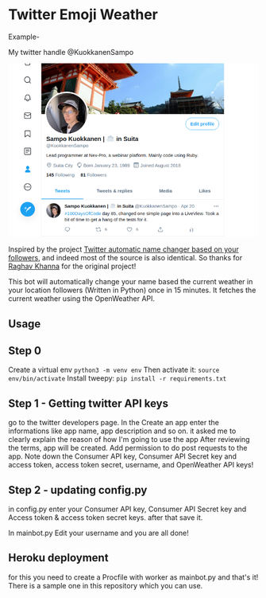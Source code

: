 # Twitter Emoji Weather

Example-

My twitter handle @KuokkanenSampo

<img src="https://github.com/sampokuokkanen/twitter-emoji-weather/blob/main/upload/profile.png">

Inspired by the project [Twitter automatic name changer based on your followers](https://github.com/raghavkhanna30/twitter-auto-name-changer), and indeed most of the source is also identical. So thanks for [Raghav Khanna](https://twitter.com/erRaghavKhanna) for the original project!


This bot will automatically change your name based the current weather in your location followers (Written in Python) once in 15 minutes. It fetches the current weather using the OpenWeather API. 

## Usage

## Step 0

Create a virtual env
`python3 -m venv env`
Then activate it:
`source env/bin/activate`
Install tweepy:
`pip install -r requirements.txt`


## Step 1 - Getting twitter API keys

go to the twitter developers page. 
In the Create an app enter the informations like app name, app description and so on. it asked me to clearly explain the reason of how I'm going to use the app
After reviewing the terms, app will be created. 
Add permission to do post requests to the app. 
Note down the Consumer API key, Consumer API Secret key and access token, access token secret, username, and OpenWeather API keys!

## Step 2 - updating config.py

in config.py enter your Consumer API key, Consumer API Secret key and Access token & access token secret keys.
after that save it.

  In mainbot.py Edit your username and you are all done!
  
 ## Heroku deployment
 
 for this you need to create a Procfile with worker as mainbot.py and that's it! There is a sample one in this repository which you can use. 
 
 

 
 
